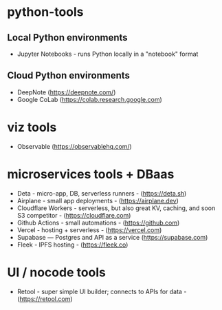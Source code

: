 # python-tools


## Local Python environments
- Jupyter Notebooks - runs Python locally in a "notebook" format


## Cloud Python environments
- DeepNote (https://deepnote.com/)
- Google CoLab (https://colab.research.google.com)


# viz tools
- Observable (https://observablehq.com/)


# microservices tools + DBaas
- Deta - micro-app, DB, serverless runners - (https://deta.sh)
- Airplane - small app deployments - (https://airplane.dev)
- Cloudflare Workers - serverless, but also great KV, caching, and soon S3 competitor - (https://cloudflare.com) 
- Github Actions - small automations - (https://github.com)
- Vercel - hosting + serverless - (https://vercel.com)
- Supabase — Postgres and API as a service (https://supabase.com)
- Fleek - IPFS hosting - (https://fleek.co) 


# UI / nocode tools
- Retool - super simple UI builder; connects to APIs for data - (https://retool.com)

